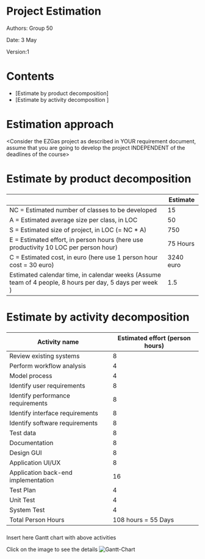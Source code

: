 # Project Estimation  

Authors: Group 50

Date: 3 May

Version:1

# Contents



- [Estimate by product decomposition]
- [Estimate by activity decomposition ]



# Estimation approach

<Consider the EZGas  project as described in YOUR requirement document, assume that you are going to develop the project INDEPENDENT of the deadlines of the course>

# Estimate by product decomposition



### 

|             | Estimate                        |             
| ----------- | ------------------------------- |  
| NC =  Estimated number of classes to be developed   |        15                     |             
|  A = Estimated average size per class, in LOC       |              50              | 
| S = Estimated size of project, in LOC (= NC * A) |750 |
| E = Estimated effort, in person hours (here use productivity 10 LOC per person hour)  | 75 Hours   |   
| C = Estimated cost, in euro (here use 1 person hour cost = 30 euro) |3240 euro| 
| Estimated calendar time, in calendar weeks (Assume team of 4 people, 8 hours per day, 5 days per week ) |           1.5         |               


# Estimate by activity decomposition



### 

|         Activity name    | Estimated effort (person hours)   |             
| ----------- | ------------------------------- | 
| Review existing systems|8|
| Perform workflow analysis|4|
| Model process|4|
| Identify user requirements|8|
| Identify performance requirements|8|
| Identify interface requirements|8|
| Identify software requirements|8|
| Test data|8|
| Documentation|8|
| Design GUI|8|
| Application UI/UX|8|
| Application back-end implementation |16|
| Test Plan |4|
| Unit Test |4|
| System Test |4|
| Total Person Hours |108 hours = 55 Days|



###
Insert here Gantt chart with above activities

Click on the image to see the details
<img src="https://i.ibb.co/NLKYnhb/Gantt-Chart-1.jpg" alt="Gantt-Chart" border="0">